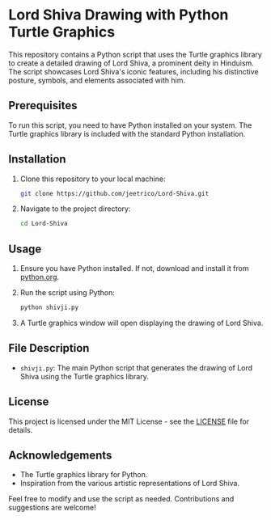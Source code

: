 # Lord Shiva Drawing with Python Turtle Graphics

This repository contains a Python script that uses the Turtle graphics library to create a detailed drawing of Lord Shiva, a prominent deity in Hinduism. The script showcases Lord Shiva's iconic features, including his distinctive posture, symbols, and elements associated with him.

## Prerequisites

To run this script, you need to have Python installed on your system. The Turtle graphics library is included with the standard Python installation.

## Installation

1. Clone this repository to your local machine:

    ```bash
    git clone https://github.com/jeetrico/Lord-Shiva.git
    ```

2. Navigate to the project directory:

    ```bash
    cd Lord-Shiva
    ```

## Usage

1. Ensure you have Python installed. If not, download and install it from [python.org](https://www.python.org/).

2. Run the script using Python:

    ```bash
    python shivji.py
    ```

3. A Turtle graphics window will open displaying the drawing of Lord Shiva.

## File Description

- `shivji.py`: The main Python script that generates the drawing of Lord Shiva using the Turtle graphics library.

## License

This project is licensed under the MIT License - see the [LICENSE](LICENSE) file for details.

## Acknowledgements

- The Turtle graphics library for Python.
- Inspiration from the various artistic representations of Lord Shiva.

Feel free to modify and use the script as needed. Contributions and suggestions are welcome!
